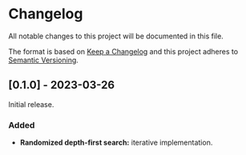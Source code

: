 # Changelog

All notable changes to this project will be documented in this file.

The format is based on [Keep a Changelog](http://keepachangelog.com/) and this project
adheres to [Semantic Versioning](http://semver.org/).

## [0.1.0] - 2023-03-26

Initial release.

### Added

- **Randomized depth-first search:** iterative implementation.
